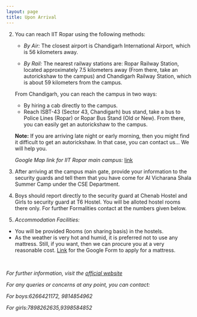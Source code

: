 ```yaml
---
layout: page
title: Upon Arrival
---
```



2. You can reach IIT Ropar using the following methods:

    * *By Air:* The closest airport is Chandigarh International Airport, which is 56 kilometers away. 

    * *By Rail:* The nearest railway stations are: Ropar Railway Station, located approximately 7.5 kilometers away (From there, take an autorickshaw to the campus) and Chandigarh Railway Station, which is about 59 kilometers from the campus.

    From Chandigarh, you can reach the campus in two ways:
    * By hiring a cab directly to the campus.
    * Reach ISBT-43 (Sector 43, Chandigarh) bus stand, take a bus to Police Lines (Ropar) or Ropar Bus Stand (Old or New). From there, you can easily get an autorickshaw to the campus.

    **Note:** If you are arriving late night or early morning, then you might find it difficult to get an autorickshaw. In that case, you can contact us… We will help you.

    *Google Map link for IIT Ropar main campus:* [link](https://goo.gl/maps/UVg99q5v51rPbMMY7)

4. After arriving at the campus main gate, provide your information to the security guards and tell them that you have come for AI Vicharana Shala Summer Camp under the CSE Department.

5. Boys should report directly to the security guard at Chenab Hostel and Girls to security guard at T6 Hostel. You will be alloted hostel rooms there only. For further Formalities contact at the numbers given below.

6. *Accommodation Facilities:*
* You will be provided Rooms (on sharing basis) in the hostels. 
* As the weather is very hot and humid, it is preferred not to use any mattress. Still, if you want, then we can procure you at a very reasonable cost. [Link](https://docs.google.com/forms/d/e/1FAIpQLScDRnPN9NMS9YDPGj-XTCvA1LVgg9BobsE2vraBYACNSL16EA/viewform?usp=sf_link) for the Google Form to apply for a mattress.

<div> <br> </div>

*For further information, visit the [official website](https://sudarshansudarshan.github.io/aicamp/)*

*For any queries or concerns at any point, you can contact:*

*For boys:6266421172, 9814854962*

*For girls:7898262635,9398584852*